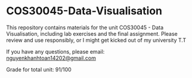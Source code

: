 # COS30045-Data-Visualisation
This repository contains materials for the unit COS30045 - Data Visualisation, including lab exercises and the final assignment. 
Please review and use responsibly, or I might get kicked out of my university T.T

If you have any questions, please email: nguyenkhanhtoan14202@gmail.com

Grade for total unit: 91/100


